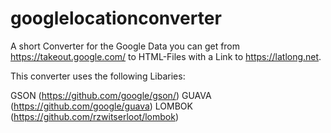 # googlelocationconverter
A short Converter for the Google Data you can get from https://takeout.google.com/ to HTML-Files with a Link to https://latlong.net.

This converter uses the following Libaries:

GSON (https://github.com/google/gson/)
GUAVA (https://github.com/google/guava)
LOMBOK (https://github.com/rzwitserloot/lombok)
